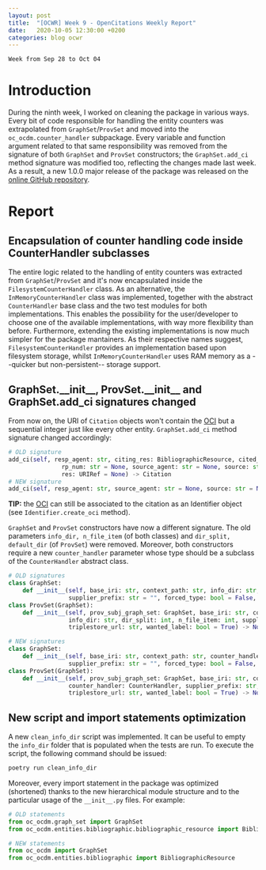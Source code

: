 ```yaml
---
layout: post
title:  "[OCWR] Week 9 - OpenCitations Weekly Report"
date:   2020-10-05 12:30:00 +0200
categories: blog ocwr
---
```

`Week from Sep 28 to Oct 04`

# Introduction
During the ninth week, I worked on cleaning the package in various ways. Every bit of code responsible for handling the entity counters was 
extrapolated from `GraphSet`/`ProvSet` and moved into the `oc_ocdm.counter_handler` subpackage. Every variable and function argument related to 
that same responsibility was removed from the signature of both `GraphSet` and `ProvSet` constructors; the `GraphSet.add_ci` method signature was
modified too, reflecting the changes made last week. As a result, a new 1.0.0 major release of the package was released on the [online GitHub 
repository][oc_ocdm_github].

# Report

## Encapsulation of counter handling code inside CounterHandler subclasses
The entire logic related to the handling of entity counters was extracted from `GraphSet`/`ProvSet` and it's now encapsulated inside the 
`FilesystemCounterHandler` class. As an alternative, the `InMemoryCounterHandler` class was implemented, together with the abstract 
`CounterHandler` base class and the two test modules for both implementations. This enables the possibility for the user/developer to
choose one of the available implementations, with way more flexibility than before. Furthermore, extending the existing implementations is
now much simpler for the package mantainers. As their respective names suggest, `FilesystemCounterHandler` provides an implementation based upon 
filesystem storage, whilst `InMemoryCounterHandler` uses RAM memory as a --quicker but non-persistent-- storage support.

## GraphSet.\_\_init\_\_, ProvSet.\_\_init\_\_ and GraphSet.add_ci signatures changed
From now on, the URI of `Citation` objects won't contain the [OCI][oci] but a sequential integer just like every other entity. `GraphSet.add_ci` method 
signature changed accordingly:
```python
# OLD signature
add_ci(self, resp_agent: str, citing_res: BibliographicResource, cited_res: BibliographicResource,
               rp_num: str = None, source_agent: str = None, source: str = None,
               res: URIRef = None) -> Citation
# NEW signature
add_ci(self, resp_agent: str, source_agent: str = None, source: str = None, res: URIRef = None) -> Citation
```
**TIP:** the [OCI][oci] can still be associated to the citation as an Identifier object (see `Identifier.create_oci` method).

`GraphSet` and `ProvSet` constructors have now a different signature. The old parameters `info_dir, n_file_item` (of both classes) and 
`dir_split, default_dir` (of `ProvSet`) were removed. Moreover, both constructors require a new `counter_handler` parameter whose type
should be a subclass of the `CounterHandler` abstract class.
```python
# OLD signatures
class GraphSet:
    def __init__(self, base_iri: str, context_path: str, info_dir: str, n_file_item: int = 1,
                 supplier_prefix: str = "", forced_type: bool = False, wanted_label: bool = True) -> None:
class ProvSet(GraphSet):
    def __init__(self, prov_subj_graph_set: GraphSet, base_iri: str, context_path: str, default_dir: str,
                 info_dir: str, dir_split: int, n_file_item: int, supplier_prefix: str,
                 triplestore_url: str, wanted_label: bool = True) -> None:

# NEW signatures
class GraphSet:
    def __init__(self, base_iri: str, context_path: str, counter_handler: CounterHandler,
                 supplier_prefix: str = "", forced_type: bool = False, wanted_label: bool = True) -> None:
class ProvSet(GraphSet):
    def __init__(self, prov_subj_graph_set: GraphSet, base_iri: str, context_path: str,
                 counter_handler: CounterHandler, supplier_prefix: str,
                 triplestore_url: str, wanted_label: bool = True) -> None:
```

## New script and import statements optimization
A new `clean_info_dir` script was implemented. It can be useful to empty the `info_dir` folder that is populated when the tests are run. To 
execute the script, the following command should be issued:
```bash
poetry run clean_info_dir
```
Moreover, every import statement in the package was optimized (shortened) thanks to the new hierarchical module structure and to the particular usage of the `__init__.py` files. For example:
```python
# OLD statements
from oc_ocdm.graph_set import GraphSet
from oc_ocdm.entities.bibliographic.bibliographic_resource import BibliographicResource

# NEW statements
from oc_ocdm import GraphSet
from oc_ocdm.entities.bibliographic import BibliographicResource
```

[oc_ocdm_github]:      https://github.com/iosonopersia/oc_ocdm
[oci]:                 https://figshare.com/articles/Open_Citation_Identifier_Definition/7127816
